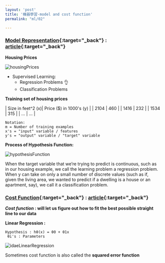 ```yaml
---
layout: 'post'
title: '機器學習-model and cost function'
permalink: "ml/02"

---
```


### [Model Representation](https://www.coursera.org/learn/machine-learning/lecture/db3jS/model-representation){:target="_back"} : [article](https://www.coursera.org/learn/machine-learning/supplement/cRa2m/model-representation){:target="_back"}

__Housing Prices__
>
![housingPrices][housing-prices]
- Supervised Learning:
   - Regression Problems :ok_hand:
   - Classification Problems


__Training set of housing prices__
>
| Size in feet^2 (x)| Price ($) in 1000's (y) |
| 2104 | 460 |
| 1416 | 232 |
| 1534 | 315 |
| ... | ... |
>
~~~
Notation:
m = Number of training examples
x's = "input" variable / features
y's = "output" variable / "target" variable
~~~
> 
**Process of Hypothesis Function:**
>
![hypothesisFunction][hypothesis-function]
>
When the target variable that we’re trying to predict is continuous, such as in our housing example, we call the learning problem a regression problem. When y can take on only a small number of discrete values (such as if, given the living area, we wanted to predict if a dwelling is a house or an apartment, say), we call it a classification problem.


### [Cost Function](https://www.coursera.org/learn/machine-learning/lecture/rkTp3/cost-function){:target="_back"} : [article](https://www.coursera.org/learn/machine-learning/supplement/nhzyF/cost-function){:target="_back"}

>
   **_Cost function_ : will let us figure out how to fit the best possible straight line to our data**

>
__Linear Regression :__
~~~
Hypothesis : hθ(x) = θ0 + θ1x
 θi's : Parameters
~~~
> 
![idaeLinearRegression][idea-linear-regression]
> 
Sometimes cost function is also called the __squared error function__

[housing-prices]: https://2.bp.blogspot.com/-hLzpkK0ki_0/Wnvx-hb-CbI/AAAAAAAAGr8/RUXx7lffmYE5KVobjun1wfiU3Tl5LqOSQCLcBGAs/s640/ml1.png

[hypothesis-function]: https://d3c33hcgiwev3.cloudfront.net/imageAssetProxy.v1/H6qTdZmYEeaagxL7xdFKxA_2f0f671110e8f7446bb2b5b2f75a8874_Screenshot-2016-10-23-20.14.58.png?expiry=1561075200000&hmac=rPmq4h26hvSz5mlGIVGUjaT-3hSCR8EchYPXzYUhBho

[idea-linear-regression]: https://d3c33hcgiwev3.cloudfront.net/imageAssetProxy.v1/R2YF5Lj3EeajLxLfjQiSjg_110c901f58043f995a35b31431935290_Screen-Shot-2016-12-02-at-5.23.31-PM.png?expiry=1561075200000&hmac=N2MOILik4blFUbiBiNchuggHJo5NKHonwtBFsoEjsj0
